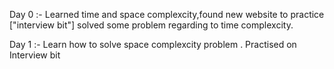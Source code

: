 Day 0 :- Learned time and space complexcity,found new website to practice ["interview bit"] solved some problem regarding to time complexcity.

Day 1 :- Learn how to solve space complexcity problem . Practised on Interview bit  
